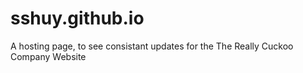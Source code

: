 # sshuy.github.io
A hosting page, to see consistant updates for the The Really Cuckoo Company Website
